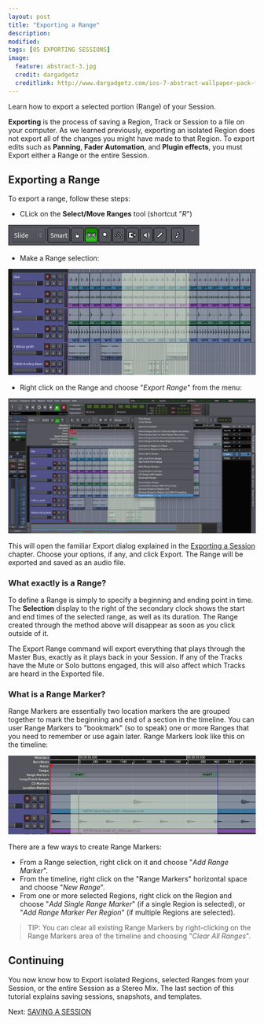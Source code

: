```yaml
---
layout: post
title: "Exporting a Range"
description:
modified: 
tags: [05 EXPORTING SESSIONS]
image:
  feature: abstract-3.jpg
  credit: dargadgetz
  creditlink: http://www.dargadgetz.com/ios-7-abstract-wallpaper-pack-for-iphone-5-and-ipod-touch-retina/
---
```


Learn how to export a selected portion (Range) of your Session.

**Exporting** is the process of saving a Region, Track or Session to a
file on your computer. As we learned previously, exporting an isolated Region does
not export all of the changes you might have made to that Region. To
export edits such as **Panning**, **Fader Automation**, and **Plugin effects**,
you must Export either a Range or the entire Session.

## Exporting a Range

To export a range, follow these steps:

* CLick on the **Select/Move Ranges** tool (shortcut "*R*")

![export range 0](../images/Ardour3_EditModes_R.png)

* Make a Range selection:

![export range 1](../images/Ardour3_Export_Range1.png)

* Right click on the Range and choose "*Export Range*" from the menu:

![export range 2](../images/Ardour3_Export_Range2.png)

This will open the familiar Export dialog explained in the [Exporting a Session](../exporting-a-session) chapter. Choose your options, if any, and click Export. The Range will be exported and saved as an audio file.

### What exactly is a Range?
To define a Range is simply to specify a beginning and ending point in time. The **Selection** display to the right of the secondary clock shows the start and end times of the selected range, as well as its duration. The Range created through the method above will disappear as soon as you click outside of it.

The Export Range command will export everything that plays through the Master Bus, exactly as it plays back in
your Session. If any of the Tracks have the Mute or Solo buttons engaged, this will also affect which Tracks are heard in the Exported file.

### What is a Range Marker? 
Range Markers are essentially two location markers the are grouped together to mark the beginning and end of a section in the timeline. You can user Range Markers to "bookmark" (so to speak) one or more Ranges that you need to remember or use again later. Range Markers look like this on the timeline:

![range markers](../images/Ardour3_Export_Range_Markers.png)

There are a few ways to create Range Markers:

* From a Range selection, right click on it and choose "*Add Range Marker*".
* From the timeline, right click on the "Range Markers" horizontal space and choose "*New Range*".
* From one or more selected Regions, right click on the Region and choose "*Add Single Range Marker*" (if a single Region is selected), or "*Add Range Marker Per Region*" (if multiple Regions are selected).

> TIP: You can clear all existing Range Markers by right-clicking on the Range Markers area of the timeline and choosing "*Clear All Ranges*".

## Continuing 

You now know how to Export isolated Regions, selected Ranges from your Session, or the entire Session as a Stereo Mix. The last section of this tutorial explains saving sessions, snapshots, and templates.

Next: [SAVING A SESSION](../saving-a-session)
